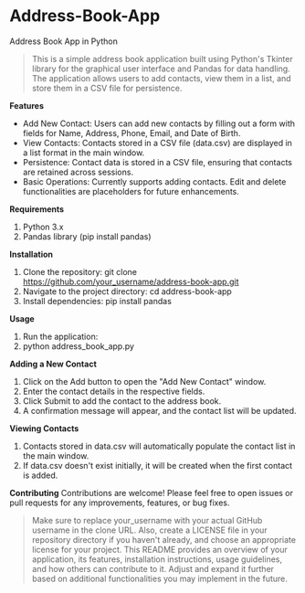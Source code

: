 # Address-Book-App
Address Book App in Python

>This is a simple address book application built using Python's Tkinter library for the graphical user interface and Pandas for data handling. The application allows users to add contacts, view them in a list, and store them in a CSV file for persistence.

**Features**
* Add New Contact: Users can add new contacts by filling out a form with fields for Name, Address, Phone, Email, and Date of Birth.
* View Contacts: Contacts stored in a CSV file (data.csv) are displayed in a list format in the main window.
* Persistence: Contact data is stored in a CSV file, ensuring that contacts are retained across sessions.
* Basic Operations: Currently supports adding contacts. Edit and delete functionalities are placeholders for future enhancements.

**Requirements**
1. Python 3.x
2. Pandas library (pip install pandas)

**Installation**
1. Clone the repository:
git clone https://github.com/your_username/address-book-app.git
2. Navigate to the project directory:
cd address-book-app
3. Install dependencies:
pip install pandas

**Usage**
1. Run the application:
2. python address_book_app.py

**Adding a New Contact**
1. Click on the Add button to open the "Add New Contact" window.
2. Enter the contact details in the respective fields.
3. Click Submit to add the contact to the address book.
4. A confirmation message will appear, and the contact list will be updated.

**Viewing Contacts**
1. Contacts stored in data.csv will automatically populate the contact list in the main window.
2. If data.csv doesn't exist initially, it will be created when the first contact is added.

**Contributing**
Contributions are welcome! Please feel free to open issues or pull requests for any improvements, features, or bug fixes.

>Make sure to replace your_username with your actual GitHub username in the clone URL. Also, create a LICENSE file in your repository directory if you haven't already, and choose an appropriate license for your project.
>This README provides an overview of your application, its features, installation instructions, usage guidelines, and how others can contribute to it. Adjust and expand it further based on additional functionalities you may implement in the future.
